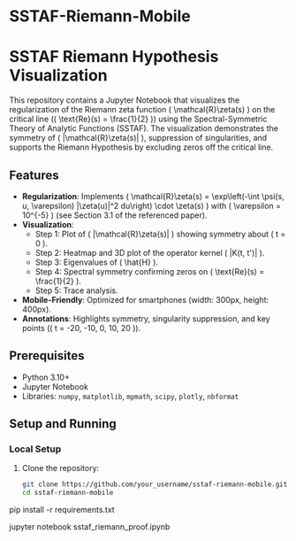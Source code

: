 # SSTAF-Riemann-Mobile

# SSTAF Riemann Hypothesis Visualization

This repository contains a Jupyter Notebook that visualizes the regularization of the Riemann zeta function \( \mathcal{R}\zeta(s) \) on the critical line (\( \text{Re}(s) = \frac{1}{2} \)) using the Spectral-Symmetric Theory of Analytic Functions (SSTAF). The visualization demonstrates the symmetry of \( |\mathcal{R}\zeta(s)| \), suppression of singularities, and supports the Riemann Hypothesis by excluding zeros off the critical line.

## Features
- **Regularization**: Implements \( \mathcal{R}\zeta(s) = \exp\left(-\int \psi(s, u, \varepsilon) |\zeta(u)|^2 du\right) \cdot \zeta(s) \) with \( \varepsilon = 10^{-5} \) (see Section 3.1 of the referenced paper).
- **Visualization**:
  - Step 1: Plot of \( |\mathcal{R}\zeta(s)| \) showing symmetry about \( t = 0 \).
  - Step 2: Heatmap and 3D plot of the operator kernel \( |K(t, t')| \).
  - Step 3: Eigenvalues of \( \hat{H} \).
  - Step 4: Spectral symmetry confirming zeros on \( \text{Re}(s) = \frac{1}{2} \).
  - Step 5: Trace analysis.
- **Mobile-Friendly**: Optimized for smartphones (width: 300px, height: 400px).
- **Annotations**: Highlights symmetry, singularity suppression, and key points (\( t = -20, -10, 0, 10, 20 \)).

## Prerequisites
- Python 3.10+
- Jupyter Notebook
- Libraries: `numpy`, `matplotlib`, `mpmath`, `scipy`, `plotly`, `nbformat`

## Setup and Running
### Local Setup
1. Clone the repository:
   ```bash
   git clone https://github.com/your_username/sstaf-riemann-mobile.git
   cd sstaf-riemann-mobile

pip install -r requirements.txt

jupyter notebook sstaf_riemann_proof.ipynb
